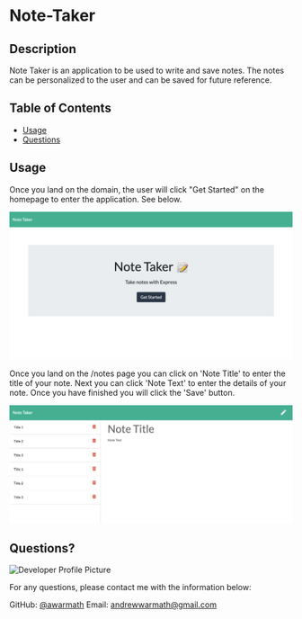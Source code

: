 # Note-Taker

## Description 

Note Taker is an application to be used to write and save notes. The notes can be personalized to the user and can be saved for future reference. 


## Table of Contents

* [Usage](#usage)
* [Questions](#questions)


## Usage 

Once you land on the domain, the user will click "Get Started" on the homepage to enter the application. See below.

![Homepage](public/assets/homepage.png)

Once you land on the /notes page you can click on 'Note Title' to enter the title of your note. Next you can click 'Note Text' to enter the details of your note. Once you have finished you will click the 'Save' button.

![/notes](public/assets/note.png)

## Questions?
  
![Developer Profile Picture](https://avatars3.githubusercontent.com/u/70709676?v=4) 
  
For any questions, please contact me with the information below:
 
GitHub: [@awarmath](https://api.github.com/users/awarmath)
Email: andrewwarmath@gmail.com